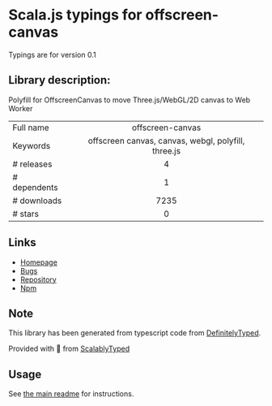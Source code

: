 
# Scala.js typings for offscreen-canvas

Typings are for version 0.1

## Library description:
Polyfill for OffscreenCanvas to move Three.js/WebGL/2D canvas to Web Worker

|                    |                 |
| ------------------ | :-------------: |
| Full name          | offscreen-canvas |
| Keywords           | offscreen canvas, canvas, webgl, polyfill, three.js |
| # releases         | 4 |
| # dependents       | 1 |
| # downloads        | 7235 |
| # stars            | 0 |

## Links
- [Homepage](https://github.com/ai/offscreen-canvas#readme)
- [Bugs](https://github.com/ai/offscreen-canvas/issues)
- [Repository](https://github.com/ai/offscreen-canvas)
- [Npm](https://www.npmjs.com/package/offscreen-canvas)
    


## Note
This library has been generated from typescript code from [DefinitelyTyped](https://definitelytyped.org).

Provided with :purple_heart: from [ScalablyTyped](https://github.com/oyvindberg/ScalablyTyped)

## Usage
See [the main readme](../../readme.md) for instructions.


